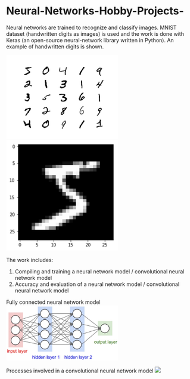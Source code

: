 # Neural-Networks-Hobby-Projects-

Neural networks are trained to recognize and classify images. MNIST dataset (handwritten digits as images) is used and the work is done with Keras (an open-source neural-network library written in Python). An example of handwritten digits is shown. 

<img src="https://github.com/Pravin93-Murugesan/Neural-Networks-Hobby-Projects-/blob/master/MNIST.png" width="300">
<img src="https://github.com/Pravin93-Murugesan/Neural-Networks-Hobby-Projects-/blob/master/exampleIMG.png" width="300">

The work includes:
  1. Compiling and training a neural network model / convolutional neural network model
  2. Accuracy and evaluation of a neural network model / convolutional neural network model
  
Fully connected neural network model
<img src="https://github.com/Pravin93-Murugesan/Neural-Networks-Hobby-Projects-/blob/master/neural_net2.jpeg" width="300">
  
Processes involved in a convolutional neural network model
<img src="https://github.com/Pravin93-Murugesan/Neural-Networks-Hobby-Projects-/blob/master/cnn-model.png" width="300">
